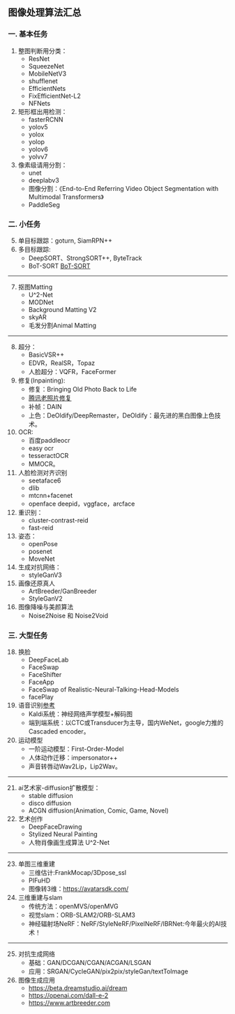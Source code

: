## 图像处理算法汇总

### 一. 基本任务
1. 整图判断用分类：
    - ResNet
    - SqueezeNet
    - MobileNetV3
    - shufflenet
    - EfficientNets
    - FixEfficientNet-L2
    - NFNets
2. 矩形框出用检测：
    - fasterRCNN
    - yolov5
    - yolox
    - yolop
    - yolov6
    - yolvv7
3. 像素级请用分割：
    - unet
    - deeplabv3
    - 图像分割：《End-to-End Referring Video Object Segmentation with Multimodal Transformers》
    - PaddleSeg
### 二. 小任务
5. 单目标跟踪：goturn, SiamRPN++
6. 多目标跟踪: 
    - DeepSORT、StrongSORT++, ByteTrack
    - BoT-SORT [BoT-SORT](https://mp.weixin.qq.com/s/tLiKU1mwUXzZPaGeumW0Zg) 
---
7. 抠图Matting
    - U^2-Net
    - MODNet
    - Background Matting V2
    - skyAR
    - 毛发分割Animal Matting
---
8. 超分：
    - BasicVSR++
    - EDVR，RealSR，Topaz
    - 人脸超分：VQFR，FaceFormer
9. 修复(Inpainting):
    - 修复：Bringing Old Photo Back to Life
    - [腾讯老照片修复](https://github.com/TencentARC/GFPGAN)
    - 补帧：DAIN
    - 上色：DeOldify/DeepRemaster，DeOldify：最先进的黑白图像上色技术。
10. OCR:
    - 百度paddleocr
    - easy ocr
    - tesseractOCR
    - MMOCR。
11. 人脸检测对齐识别
    - seetaface6
    - dlib
    - mtcnn+facenet
    - openface  deepid，vggface，arcface
12. 重识别：
    - cluster-contrast-reid
    - fast-reid
13. 姿态：
    - openPose
    - posenet
    - MoveNet
14. 生成对抗网络：
    - styleGanV3
15. 画像还原真人
    - ArtBreeder/GanBreeder
    - StyleGanV2
17. 图像降噪与美颜算法
    - Noise2Noise 和 Noise2Void
### 三. 大型任务
18. 换脸
    - DeepFaceLab
    - FaceSwap
    - FaceShifter
    - FaceApp
    - FaceSwap of Realistic-Neural-Talking-Head-Models
    - facePlay
19. 语音识别[参考](https://www.zhihu.com/question/538957167/answer/2541020463)
    - Kaldi系统：神经网络声学模型+解码图
    - 端到端系统：以CTC或Transducer为主导，国内WeNet，google力推的Cascaded encoder。
20. 运动模型
    - 一阶运动模型：First-Order-Model
    - 人体动作迁移：impersonator++
    - 声音转唇动Wav2Lip，Lip2Wav。
---
21. ai艺术家-diffusion扩散模型： 
    - stable diffusion
    - disco diffusion
    - ACGN diffusion(Animation, Comic, Game, Novel)
22. 艺术创作
    - DeepFaceDrawing
    - Stylized Neural Painting
    - 人物肖像画生成算法 U^2-Net
---
23. 单图三维重建
    - 三维估计:FrankMocap/3Dpose_ssl
    - PIFuHD
    - 图像转3维：https://avatarsdk.com/
24. 三维重建与slam
    - 传统方法：openMVS/openMVG
    - 视觉slam：ORB-SLAM2/ORB-SLAM3
    - 神经辐射场NeRF：NeRF/StyleNeRF/PixelNeRF/IBRNet:今年最火的AI技术！
---
25. 对抗生成网络
    - 基础：GAN/DCGAN/CGAN/ACGAN/LSGAN
    - 应用：SRGAN/CycleGAN/pix2pix/styleGan/textToImage
26. 图像生成应用   
    - https://beta.dreamstudio.ai/dream
    - https://openai.com/dall-e-2
    - https://www.artbreeder.com
